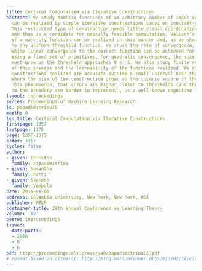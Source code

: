 ```yaml
---
title: Cortical Computation via Iterative Constructions
abstract: We study Boolean functions of an arbitrary number of input variables that
  can be realized by simple iterative constructions based on constant-size primitives.
  This restricted type of construction needs little global coordination or control
  and thus is a candidate for neurally feasible computation. Valiant’s construction
  of a majority function can be realized in this manner and, as we show, can be generalized
  to any uniform threshold function. We study the rate of convergence, finding that
  while linear convergence to the correct function can be achieved for any threshold
  using a fixed set of primitives, for quadratic convergence, the size of the primitives
  must grow as the threshold approaches 0 or 1. We also study finite realizations
  of this process and the learnability of the functions realized. We show that the
  constructions realized are accurate outside a small interval near the target threshold,
  where the size of the construction grows as the inverse square of the interval width.
  This phenomenon, that errors are higher closer to thresholds (and thresholds closer
  to the boundary are harder to represent), is a well-known cognitive finding.
layout: inproceedings
series: Proceedings of Machine Learning Research
id: papadimitriou16
month: 0
tex_title: Cortical Computation via Iterative Constructions
firstpage: 1357
lastpage: 1375
page: 1357-1375
order: 1357
cycles: false
author:
- given: Christos
  family: Papadimitriou
- given: Samantha
  family: Petti
- given: Santosh
  family: Vempala
date: 2016-06-06
address: Columbia University, New York, New York, USA
publisher: PMLR
container-title: 29th Annual Conference on Learning Theory
volume: '49'
genre: inproceedings
issued:
  date-parts:
  - 2016
  - 6
  - 6
pdf: http://proceedings.mlr.press/v49/papadimitriou16.pdf
# Format based on citeproc: http://blog.martinfenner.org/2013/07/30/citeproc-yaml-for-bibliographies/
---
```


